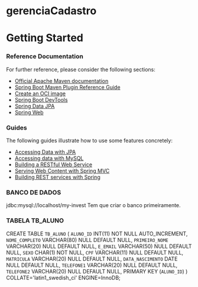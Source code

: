 # gerenciaCadastro
# Getting Started

### Reference Documentation
For further reference, please consider the following sections:

* [Official Apache Maven documentation](https://maven.apache.org/guides/index.html)
* [Spring Boot Maven Plugin Reference Guide](https://docs.spring.io/spring-boot/docs/2.5.4/maven-plugin/reference/html/)
* [Create an OCI image](https://docs.spring.io/spring-boot/docs/2.5.4/maven-plugin/reference/html/#build-image)
* [Spring Boot DevTools](https://docs.spring.io/spring-boot/docs/2.5.4/reference/htmlsingle/#using-boot-devtools)
* [Spring Data JPA](https://docs.spring.io/spring-boot/docs/2.5.4/reference/htmlsingle/#boot-features-jpa-and-spring-data)
* [Spring Web](https://docs.spring.io/spring-boot/docs/2.5.4/reference/htmlsingle/#boot-features-developing-web-applications)

### Guides
The following guides illustrate how to use some features concretely:

* [Accessing Data with JPA](https://spring.io/guides/gs/accessing-data-jpa/)
* [Accessing data with MySQL](https://spring.io/guides/gs/accessing-data-mysql/)
* [Building a RESTful Web Service](https://spring.io/guides/gs/rest-service/)
* [Serving Web Content with Spring MVC](https://spring.io/guides/gs/serving-web-content/)
* [Building REST services with Spring](https://spring.io/guides/tutorials/bookmarks/)


### BANCO DE DADOS
jdbc:mysql://localhost/my-invest
Tem que criar o banco primeiramente.


### TABELA TB_ALUNO
CREATE TABLE `TB_ALUNO` (
	`ALUNO_ID` INT(11) NOT NULL AUTO_INCREMENT,
  `NOME_COMPLETO` VARCHAR(80) NULL DEFAULT NULL,
  `PRIMEIRO_NOME` VARCHAR(20) NULL DEFAULT NULL,
  `E_EMAIL` VARCHAR(50) NULL DEFAULT NULL,
  `SEXO` CHAR(1) NOT NULL,
	`CPF` VARCHAR(11) NULL DEFAULT NULL,
  `MATRICULA` VARCHAR(20) NULL DEFAULT NULL,
	`DATA_NASCIMENTO` DATE NULL DEFAULT NULL,
	`TELEFONE1` VARCHAR(20) NULL DEFAULT NULL,
	`TELEFONE2` VARCHAR(20) NULL DEFAULT NULL,
	PRIMARY KEY (`ALUNO_ID`)
)
COLLATE='latin1_swedish_ci'
ENGINE=InnoDB;


